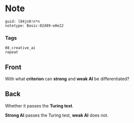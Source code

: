 # Note
```
guid: l84jn8!n*n
notetype: Basic-02d89-e0e22
```

### Tags
```
08_creative_ai
repeat
```

## Front
With what <b>criterion </b>can <b>strong</b> and <b>weak AI</b> be differentiated?

## Back
Whether it passes the <b>Turing test</b>.

<b>Strong AI</b> passes the Turing test, <b>weak AI</b> does not.
